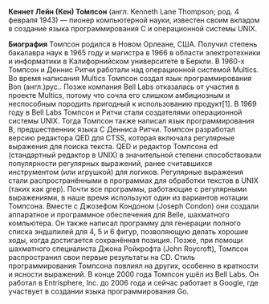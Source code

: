 **Кеннет Лейн (Кен) То́мпсон** (англ. Kenneth Lane Thompson; род. 4 февраля 1943) — пионер компьютерной науки, известен своим вкладом в создание языка программирования C и операционной системы UNIX.

**Биография**
Томпсон родился в Новом Орлеане, США. Получил степень бакалавра наук в 1965 году и магистра в 1966 в области электротехники и информатики в Калифорнийском университете в Беркли. В 1960-х Томпсон и Деннис Ритчи работали над операционной системой Multics. Во время написания Multics Томпсон создал язык программирования Bon  (англ.)рус.. Позже компания Bell Labs отказалась от участия в проекте Multics, потому что сочла его слишком амбициозным и неспособным породить пригодный к использованию продукт[1]. В 1969 году в Bell Labs Томпсон и Ритчи стали создателями операционной системы UNIX. Тогда Томпсон также написал язык программирования B, предшественник языка C Денниса Ритчи. Томпсон разработал версию редактора QED для CTSS, которая включала регулярные выражения для поиска текста. QED и редактор Томпсона ed (стандартный редактор в UNIX) в значительной степени способствовали популярности регулярных выражений, ранее считавшихся инструментом (или игрушкой) для логиков. Регулярные выражения стали распространёнными в программах для обработки текстов в UNIX (таких как grep). Почти все программы, работающие с регулярными выражениями, в наше время используют один из вариантов нотации Томпсона. Вместе с Джозефом Кондоном (Joseph Condon) они создали аппаратное и программное обеспечения для Belle, шахматного компьютера. Он также написал программу для генерации полного списка эндшпилей для 4, 5 и 6 фигур, позволяющую делать хорошие ходы, когда достигается сохранённая позиция. Позже, при помощи шахматного специалиста Джона Ройкрофта (John Roycroft), Томпсон распространил свои первые результаты на CD. Стиль программирования Томпсона повлиял на других, особенно в краткости и ясности выражений. В конце 2000 года Томпсон ушёл из Bell Labs. Он работал в Entrisphere, Inc. до 2006 года и сейчас работает в Google, где участвует в создании языка программирования Go.